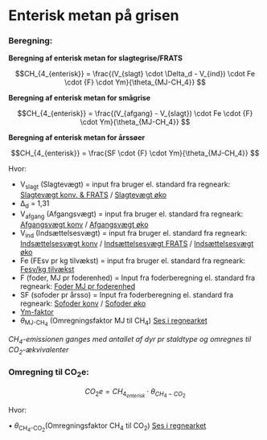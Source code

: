 # **Enterisk metan på grisen**

### **Beregning:**

**Beregning af enterisk metan for slagtegrise/FRATS** 

$$CH_{4_{enterisk}} = \frac{(V_{slagt} \cdot \Delta_d - V_{ind}) \cdot Fe \cdot {F} \cdot Ym}{\theta_{MJ-CH_4}} $$

**Beregning af enterisk metan for smågrise** 

$$CH_{4_{enterisk}} = \frac{(V_{afgang} - V_{slagt}) \cdot Fe \cdot {F} \cdot Ym}{\theta_{MJ-CH_4}} $$

**Beregning af enterisk metan for årssøer** 

$$CH_{4_{enterisk}} = \frac{SF \cdot {F} \cdot Ym}{\theta_{MJ-CH_4}} $$

Hvor: 

* V<sub>slagt</sub> (Slagtevægt) = input fra bruger el. standard fra regneark: [Slagtevægt konv. & FRATS](https://seges.sharepoint.com/:x:/r/sites/SAFprojeketet/_layouts/15/Doc.aspx?sourcedoc=%7B55DC573E-DF3A-4BB4-BA90-49438C005785%7D&file=Formler%20til%20PORK%202.0%20med%20foderberegner.xlsx&activeCell=%27Konv.-Inddata%27!B105&action=embedview) / [Slagtevægt øko](https://seges.sharepoint.com/:x:/r/sites/SAFprojeketet/_layouts/15/Doc.aspx?sourcedoc=%7B55DC573E-DF3A-4BB4-BA90-49438C005785%7D&file=Formler%20til%20PORK%202.0%20med%20foderberegner.xlsx&activeCell=%27%C3%98ko.-Inddata%27!B42&action=embedview)
* Δ<sub>d</sub> = 1,31
* V<sub>afgang</sub> (Afgangsvægt) = input fra bruger el. standard fra regneark: [Afgangsvægt konv](https://seges.sharepoint.com/:x:/r/sites/SAFprojeketet/_layouts/15/Doc.aspx?sourcedoc=%7B55DC573E-DF3A-4BB4-BA90-49438C005785%7D&file=Formler%20til%20PORK%202.0%20med%20foderberegner.xlsx&activeCell=%27Konv.-Inddata%27!B67&action=embedview) / [Afgangsvægt øko](https://seges.sharepoint.com/:x:/r/sites/SAFprojeketet/_layouts/15/Doc.aspx?sourcedoc=%7B55DC573E-DF3A-4BB4-BA90-49438C005785%7D&file=Formler%20til%20PORK%202.0%20med%20foderberegner.xlsx&activeCell=%27%C3%98ko.-Inddata%27!B28&action=embedview)
* V<sub>ind</sub> (Indsættelsesvægt) = input fra bruger el. standard fra regneark: [Indsættelsesvægt konv](https://seges.sharepoint.com/:x:/r/sites/SAFprojeketet/_layouts/15/Doc.aspx?sourcedoc=%7B55DC573E-DF3A-4BB4-BA90-49438C005785%7D&file=Formler%20til%20PORK%202.0%20med%20foderberegner.xlsx&activeCell=%27Konv.-Inddata%27!B104&action=embedview) / [Indsættelsesvægt FRATS](https://seges.sharepoint.com/:x:/r/sites/SAFprojeketet/_layouts/15/Doc.aspx?sourcedoc=%7B55DC573E-DF3A-4BB4-BA90-49438C005785%7D&file=Formler%20til%20PORK%202.0%20med%20foderberegner.xlsx&activeCell=%27Konv.-Inddata%27!A140&action=embedview) / [Indsættelsesvægt øko](https://seges.sharepoint.com/:x:/r/sites/SAFprojeketet/_layouts/15/Doc.aspx?sourcedoc=%7B55DC573E-DF3A-4BB4-BA90-49438C005785%7D&file=Formler%20til%20PORK%202.0%20med%20foderberegner.xlsx&activeCell=%27%C3%98ko.-Inddata%27!B41&action=embedview)
* Fe (FEsv pr kg tilvækst) = input fra bruger el. standard fra regneark: [Fesv/kg tilvækst](https://seges.sharepoint.com/:x:/r/sites/SAFprojeketet/_layouts/15/Doc.aspx?sourcedoc=%7B55DC573E-DF3A-4BB4-BA90-49438C005785%7D&file=Formler%20til%20PORK%202.0%20med%20foderberegner.xlsx&activeCell=%27Enterisk%20metan%2Bsoallokering%27!C14&action=embedview)
* F (foder, MJ pr foderenhed) = Input fra foderberegning el. standard fra regneark: [Foder MJ pr foderenhed](https://seges.sharepoint.com/:x:/r/sites/SAFprojeketet/_layouts/15/Doc.aspx?sourcedoc=%7B55DC573E-DF3A-4BB4-BA90-49438C005785%7D&file=Formler%20til%20PORK%202.0%20med%20foderberegner.xlsx&activeCell=%27Enterisk%20metan%2Bsoallokering%27!C7&action=embedview)
* SF (sofoder pr årsso) = Input fra foderberegning el. standard fra regneark: [Sofoder konv](https://seges.sharepoint.com/:x:/r/sites/SAFprojeketet/_layouts/15/Doc.aspx?sourcedoc=%7B55DC573E-DF3A-4BB4-BA90-49438C005785%7D&file=Formler%20til%20PORK%202.0%20med%20foderberegner.xlsx&activeCell=%27Konv.-Inddata%27!B13&action=embedview) / [Sofoder øko](https://seges.sharepoint.com/:x:/r/sites/SAFprojeketet/_layouts/15/Doc.aspx?sourcedoc=%7B55DC573E-DF3A-4BB4-BA90-49438C005785%7D&file=Formler%20til%20PORK%202.0%20med%20foderberegner.xlsx&activeCell=%27%C3%98ko.-Inddata%27!B13&action=embedview)
* [Ym-faktor](https://seges.sharepoint.com/:x:/r/sites/SAFprojeketet/_layouts/15/Doc.aspx?sourcedoc=%7B55DC573E-DF3A-4BB4-BA90-49438C005785%7D&file=Formler%20til%20PORK%202.0%20med%20foderberegner.xlsx&activeCell=%27Enterisk%20metan%2Bsoallokering%27!C5&action=embedview)
* $\theta$<sub>MJ-CH<sub>4</sub></sub>   (Omregningsfaktor MJ til CH<sub>4</sub>) [Ses i regnearket](https://seges.sharepoint.com/:x:/r/sites/SAFprojeketet/_layouts/15/Doc.aspx?sourcedoc=%7B55DC573E-DF3A-4BB4-BA90-49438C005785%7D&file=Formler%20til%20PORK%202.0%20med%20foderberegner.xlsx&activeCell=%27Enterisk%20metan%2Bsoallokering%27!C6&action=embedview)



*CH<sub>4</sub>-emissionen ganges med antallet af dyr pr staldtype og omregnes til CO<sub>2</sub>-ækvivalenter*
### **Omregning til CO<sub>2</sub>e:**

$$CO_2e = CH_{4_{enterisk}} \cdot \theta_{CH_4-CO_2} $$

Hvor: 

•	$\theta$<sub>CH<sub>4</sub>-CO<sub>2</sub></sub>(Omregningsfaktor CH<sub>4</sub> til CO<sub>2</sub>) [Ses i regnearket](https://seges.sharepoint.com/:x:/r/sites/SAFprojeketet/_layouts/15/Doc.aspx?sourcedoc=%7B55DC573E-DF3A-4BB4-BA90-49438C005785%7D&file=Formler%20til%20PORK%202.0%20med%20foderberegner.xlsx&activeCell=%27Enterisk%20metan%2Bsoallokering%27!C3&action=embedview)